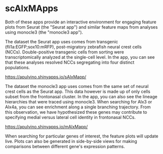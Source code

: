 # scAlxMApps

Both of these apps provide an interactive environment for engaging feature plots from Seurat (the "Seurat app") and similar feature maps from analyses using monocle3 (the "monocle3 app").

The dataset the Seurat app uses comes from transgenic (fli1a:EGFP;sox10:mRFP), post-migratory zebrafish neural crest cells (NCCs). Double-positive transgenic cells from sorting were transcriptomically analyzed at the single-cell level. In the app, you can see that these analyses resolved NCCs segregating into four distinct populations.

https://apulvino.shinyapps.io/sAlxMapp/

The dataset the monocle3 app uses comes from the same set of neural crest cells as the Seurat app. This data however is made up of only cells subset from the frontonasal cluster. In the app, you can also see the lineage hierarchies that were traced using monocle3. When searching for Alx3 or Alx4a, you can see enrichment along a single branching trajectory. From this observation, we have hypothesized these genes may contribute to specifying medial versus lateral cell identity in frontonasal NCCs.

https://apulvino.shinyapps.io/mAlxMapp/

When searching for particular genes of interest, the feature plots will update live. Plots can also be generated in side-by-side views for making comparisons between different gene's expression patterns.
